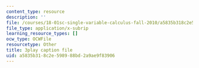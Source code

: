 ```yaml
---
content_type: resource
description: ''
file: /courses/18-01sc-single-variable-calculus-fall-2010/a5835b318c2e598988bd2a9ae9f83906_XRkgBWbWvg4.vtt
file_type: application/x-subrip
learning_resource_types: []
ocw_type: OCWFile
resourcetype: Other
title: 3play caption file
uid: a5835b31-8c2e-5989-88bd-2a9ae9f83906
---
```


